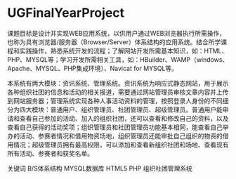 # UGFinalYearProject
课题目标是设计并实现WEB应用系统，以供用户通过WEB浏览器执行所需操作，也称为具有浏览器/服务器（Browser/Server）体系结构的应用系统。结合所学课程和实践操作，熟悉系统开发的流程；了解网站开发所需基本知识，如：HTML、PHP、MYSQL等；学习开发所需相关工具，如：HBuilder、WAMP（windows、Apache、MYSQL、PHP集成环境）、Navicat for MYSQL等。

本系统有两大模块：资讯系统、管理系统。资讯系统为响应式静态网站，用于展示各种组织社团的信息和活动的相关报道，需要通过网站管理员审核文章内容并上传到网站服务器；管理系统实现各种人事活动资料的管理，按照登录人身份的不同细分为四大模块：普通用户、组织管理员、社团管理员、超级管理员。普通用户能申请和查看自己参加的活动、加入的组织社团，还可以查看和修改自己的资料，以及查看自己获得的活动奖项；组织管理员和社团管理员功能基本相同，能查看自己举办的活动、参赛者情况和借用物资场地，组织管理员还能审批自己组织的物资的借用情况；超级管理员拥有最高权限，可以添加和查看新组织社团和场地、查看现有所有活动、参赛者和获奖名单。

关键词 B/S体系结构 MYSQL数据库 HTML5 PHP 组织社团管理系统 
